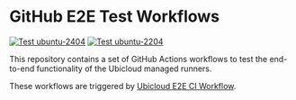 # GitHub E2E Test Workflows


[![Test ubuntu-2404](https://github.com/ubicloud/github-e2e-test-workflows/actions/workflows/test_2404.yml/badge.svg)](https://github.com/ubicloud/github-e2e-test-workflows/actions/workflows/test_2404.yml)
[![Test ubuntu-2204](https://github.com/ubicloud/github-e2e-test-workflows/actions/workflows/test_2204.yml/badge.svg)](https://github.com/ubicloud/github-e2e-test-workflows/actions/workflows/test_2204.yml) 



This repository contains a set of GitHub Actions workflows to test the end-to-end functionality of the Ubicloud managed runners.

These workflows are triggered by [Ubicloud E2E CI Workflow](https://github.com/ubicloud/ubicloud/actions/workflows/e2e.yml).
